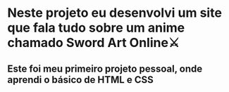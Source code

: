 
<p><h1>Neste projeto eu desenvolvi um site que fala tudo sobre um anime chamado Sword Art Online⚔️</h1></p>

<p><h2>Este foi meu primeiro projeto pessoal, onde aprendi o básico de HTML e CSS</h2></p>

